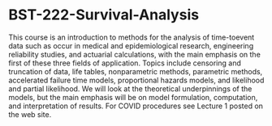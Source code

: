 # BST-222-Survival-Analysis

This course is an introduction to methods for the analysis of time-toevent data such as occur in medical and epidemiological research, engineering reliability studies, and actuarial calculations, with the main emphasis on the first of these three fields of application. Topics include censoring and truncation of data, life tables, nonparametric methods, parametric methods, accelerated failure time models, proportional hazards models, and likelihood and partial likelihood. We will look at the theoretical underpinnings of the models, but the main emphasis will be on model formulation, computation, and interpretation of results. For COVID procedures see Lecture 1 posted on the web site.
